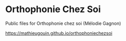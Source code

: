 # Orthophonie Chez Soi
Public files for Orthophonie chez soi (Mélodie Gagnon)

<https://mathieugouin.github.io/orthophoniechezsoi>
